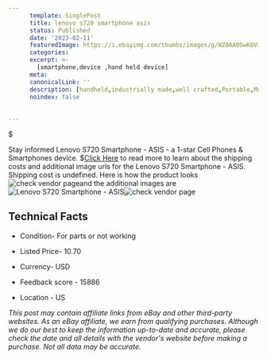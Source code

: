 ```yaml
---
      template: SinglePost
      title: lenovo s720 smartphone asis
      status: Published
      date: '2023-02-11'
      featuredImage: https://i.ebayimg.com/thumbs/images/g/WZ0AAOSwK8Vi6VYE/s-l225.jpg
      categories: 
      excerpt: >-
        [smartphone,device ,hand held device]
      meta:
      canonicalLink: ''
      description: [handheld,industrially made,well crafted,Portable,Mobile,Compact,Convenient,Lightweight,Maneuverable,Man-portable,Miniature,Carriable,Hand-held,Light,Holdable,Transportable,Mobile device,Pocket-sized,On-the-go,Wireless,Cordless,Compact size,Convenient size, smartphone,device ,hand held device]
      noindex: false
      
        
---
```

$

Stay informed Lenovo S720 Smartphone - ASIS - a 1-star Cell Phones & Smartphones device.
$[Click Here](https://www.ebay.com/itm/144822381091?hash=item21b8162a23%3Ag%3AWZ0AAOSwK8Vi6VYE&mkevt=1&mkcid=1&mkrid=711-53200-19255-0&campid=%253CePNCampaignId%253E&customid=%253CreferenceId%253E&toolid=10049) to read more to learn about the shipping costs and additional image urls for the Lenovo S720 Smartphone - ASIS. Shipping cost is undefined. Here is how the product looks ![check vendor page](https://i.ebayimg.com/thumbs/images/g/WZ0AAOSwK8Vi6VYE/s-l225.jpg)and the additional images are![Lenovo S720 Smartphone - ASIS](https://i.ebayimg.com/images/g/WZ0AAOSwK8Vi6VYE/s-l1600.jpg)![check vendor page](https://origin-galleryplus.ebayimg.com/ws/web/144822381091_2_0_1/225x225.jpg,https://origin-galleryplus.ebayimg.com/ws/web/144822381091_3_0_1/225x225.jpg,https://origin-galleryplus.ebayimg.com/ws/web/144822381091_4_0_1/225x225.jpg,https://origin-galleryplus.ebayimg.com/ws/web/144822381091_5_0_1/225x225.jpg)



 ## Technical Facts 



     
      

 - Condition- For parts or not working 


      

 - Listed Price- 10.70 


      

 - Currency- USD 


      

 - Feedback score - 15886 


      

 - Location - US 


      
      

 *_This post may contain affiliate links from eBay and other third-party websites. As an eBay affiliate, we earn from qualifying purchases. Although we do our best to keep the information up-to-date and accurate, please check the date and all details with the vendor's website before making a purchase. Not all data may be accurate._*






